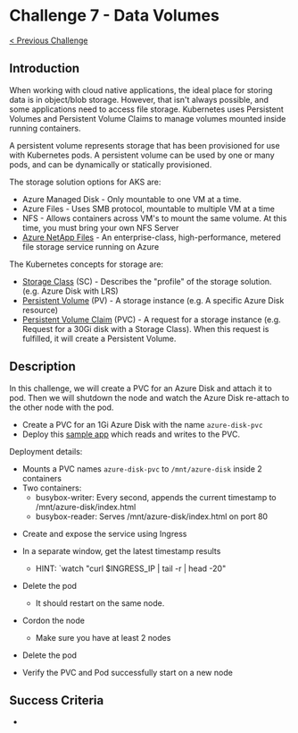 # Challenge 7 - Data Volumes

[< Previous Challenge](./06-service-mesh.md)

## Introduction

When working with cloud native applications, the ideal place for storing data is in object/blob storage.  However, that isn't always possible, and some applications need to access file storage.  Kubernetes uses Persistent Volumes and Persistent Volume Claims to manage volumes mounted inside running containers.

A persistent volume represents storage that has been provisioned for use with Kubernetes pods. A persistent volume can be used by one or many pods, and can be dynamically or statically provisioned.

The storage solution options for AKS are:
* Azure Managed Disk - Only mountable to one VM at a time.
* Azure Files - Uses SMB protocol, mountable to multiple VM at a time
* NFS - Allows containers across VM's to mount the same volume.  At this time, you must bring your own NFS Server
* [Azure NetApp Files](https://docs.microsoft.com/en-us/azure/azure-netapp-files/azure-netapp-files-introduction) - An enterprise-class, high-performance, metered file storage service running on Azure

The Kubernetes concepts for storage are:
* [Storage Class](https://kubernetes.io/docs/concepts/storage/storage-classes/) (SC) - Describes the "profile" of the storage solution.  (e.g. Azure Disk with LRS)
* [Persistent Volume](https://kubernetes.io/docs/concepts/storage/persistent-volumes/) (PV) - A storage instance (e.g. A specific Azure Disk resource)
* [Persistent Volume Claim](https://kubernetes.io/docs/concepts/storage/dynamic-provisioning/) (PVC) - A request for a storage instance (e.g. Request for a 30Gi disk with a Storage Class).  When this request is fulfilled, it will create a Persistent Volume.

## Description

In this challenge, we will create a PVC for an Azure Disk and attach it to pod.  Then we will shutdown the node and watch the Azure Disk re-attach to the other node with the pod.

- Create a PVC for an 1Gi Azure Disk with the name `azure-disk-pvc`
- Deploy this [sample app](./Resources/azure-disk-deployment.yaml) which reads and writes to the PVC.  

Deployment details:
* Mounts a PVC names `azure-disk-pvc` to `/mnt/azure-disk` inside 2 containers
* Two containers:
  * busybox-writer: Every second, appends the current timestamp to /mnt/azure-disk/index.html
  * busybox-reader: Serves /mnt/azure-disk/index.html on port 80

- Create and expose the service using Ingress
- In a separate window, get the latest timestamp results
    - HINT: `watch "curl $INGRESS_IP | tail -r | head -20"

- Delete the pod
    - It should restart on the same node.  
- Cordon the node
    - Make sure you have at least 2 nodes
- Delete the pod
- Verify the PVC and Pod successfully start on a new node

## Success Criteria

- 